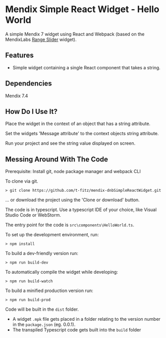 # Mendix Simple React Widget - Hello World

A simple Mendix 7 widget using React and Webpack (based on the MendixLabs [Range Slider](https://github.com/mendixlabs/range-slider) widget).

## Features
* Simple widget containing a single React component that takes a string.

## Dependencies
Mendix 7.4

## How Do I Use It?
Place the widget in the context of an object that has a string attribute.

Set the widgets 'Message attribute' to the context objects string attribute.

Run your project and see the string value displayed on screen.

## Messing Around With The Code
Prerequisite: Install git, node package manager and webpack CLI

To clone via git.

    > git clone https://github.com/t-fitz/mendix-dnbSimpleReactWidget.git

... or download the project using the 'Clone or download' button.

The code is in typescript. Use a typescript IDE of your choice, like Visual Studio Code or WebStorm.

The entry point for the code is `src\components\HelloWorld.ts`.

To set up the development environment, run:

    > npm install

To build a dev-friendly version run:

    > npm run build-dev

To automatically compile the widget while developing:

    > npm run build-watch

To build a minified production version run:

    > npm run build-prod

Code will be built in the `dist` folder. 
* A widget `.mpk` file gets placed in a folder relating to the version number in the `package.json` (eg. 0.0.1). 
* The transpiled Typescript code gets built into the `build` folder
